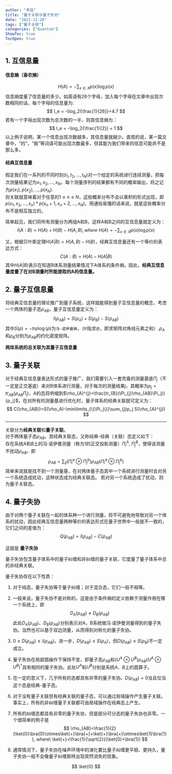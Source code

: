 ```yaml
---
author: "李昌"
title: "量子关联与量子失协"
date: "2021-11-28"
tags: ["量子关联"]
categories: ["Quantum"]
ShowToc: true
TocOpen: true
---
```


## 1. 互信息量
#### 信息熵（香农熵）
$$
H(A) = - \sum_{x\in X}p(x)\log p(x)
$$
信息熵度量了信息量的多少。如英语有26个字母，加入每个字母在文章中出现次数相同的话，每个字母的信息量为:
$$
I_e = -\log_2{\frac{1}{26}}=4.7
$$
若有一个字母出现次数为总次数的一半，则其信息熵为：
$$
I_e = -\log_2{\frac{1}{2}} = 1
$$
以上例子说明，某一个信息出现次数越多，其信息量就越少。直观的说，某一篇文章中，“的”，“我”等词语可能出现次数最多，但其能为我们带来的信息可能并不是那么多。

#### 经典互信息量
假定我们在一系列的不同时刻$(t_1, t_2, \dots, t_N)$对一个给定的系统进行连续测量，把每次测量结果记为$x_1, x_2,\dots, x_N$，每个测量序列的结果都有不同的概率输出，将之记为$p(x_1), p(x_2), \dots, p(x_N)$.  
则关联就意味着对于任意的$1\le n \le N$，这些概率分布不会以乘积的形式出现，即$p(x_1, x_2, \dots, x_n)*p(x_n+1, x_n+2, \dots, x_N)$。用通俗易懂的话来说，就是这些概率分布不是相互独立的。

简单起见，我们将所有测量分为两组A和B，这样A和B之间的互信息量就定义为：
$$
I(A:B) = H(A)+H(B) - H(A,B), where\ H(A) = - \sum_{x\in X}p(x)\log p(x)
$$

又，根据贝叶斯定理$H(A|B)=H(A,B)-H(B)$，经典互信息量还有一个等价的表达方式：
$$
C(A:B)=H(A)-H(A|B)
$$
其中$H(A|B)$表示在知道B体系测量结果情况下A体系的条件熵。因此，**经典互信息量度量了在对B测量时所能提取的A的信息量。**

## 2. 量子互信息量
将经典互信息量的理论推广到量子系统，这样就能得到量子互信息量的概念，考虑一个两体的量子态$\rho_{AB}$，量子互信息量定义为：
$$
I(\rho_{AB})=S(\rho_{A})+S(\rho_{B})-S(\rho_{AB})
$$
其中$S(\rho)=-tr\rho\log(\rho)$为`冯·诺伊曼熵`，（$tr$指求`迹`，即求矩阵对角线元素之和）,$\rho_A$和$\rho_B$分别为$\rho_{AB}$的约化密度矩阵。  

**两体系统的总关联为其量子互信息量**  

## 3. 量子关联
对于经典互信息量表达形式的量子推广，我们需要引入一套完备的测量基底${\Pi_j}$（不一定是正交基底）来对B体系进行测量，对于每次的测量结果$j$，其概率为$p_j=tr_{AB}(\rho_{AB}\Pi_j)$，A的态将坍缩到$\rho_{A}^{j}=\frac{tr_{B}(\Pi_{j}\rho_{AB}\Pi_j)}{p_j}$，在对所有的测量基进行优化时，量子体系的经典关联就可定义为：
$$
C(\rho_{AB})=S(\rho_A)-\min\limits_{\{\Pi_j\}}\sum_{j}p_j S(\rho_{A}^{j})
$$

---
关联分为**经典关联**和**量子关联**。  
对于两体量子态$\rho_{AB}$，其经典关联态，又称经典-经典（关联）态定义如下：  
存在系统$A$和$B$上的冯·诺伊曼测量（秩为1的正交投影测量）$\Pi_{i}^{A}$, $\Pi_{j}^{B}$，使得该测量不扰动$\rho_{AB}$，即
$$
\rho_{AB}=\sum_{ij}(\Pi_{i}^{a}\otimes\Pi_{j}^{b})\rho_{AB}(\Pi_{i}^{a}\otimes\Pi_{j}^{b})
$$
简单来说就是找不到一个测量基，在对两体量子态其中一个系统进行测量时会对另一个系统造成扰动，这种状态成为经典关联态。
若对另一个系统造成了扰动，则为量子关联态。

## 4. 量子失协
由于对两个量子关联在一起的体系种一个进行测量，将不可避免地导致对另一个体系的扰动，因此经典互信息量两种等价的表达形式在量子世界中一般是不一致的，它们之间的差值为：
$$
Q(\rho_{AB})=I(\rho_{AB})-C(\rho_{AB})
$$

这就是 **量子失协**  

量子失协包含量子体系中的量子纠缠和非纠缠的量子关联，它度量了量子体系中总的非经典关联。

量子失协存在以下性质：
1. 对于纯态，量子失协等于量子纠缠；对于混合态，它们一般不相等。

2. 一般来说，量子失协不是对称的，这是由于条件熵的定义依赖于测量作用在哪一个系统上，即
$$
D_A(\rho_{AB})\ne D_B(\rho_{AB})
$$
此处$D_A(\rho_{AB})$、$D_B(\rho_{AB})$分别表示对A，B系统做冯·诺伊曼测量得到的量子失协。当然也可以基于双边测量，从而得到对称化的量子失协。

3. $0\le D(\rho_{AB}) \le I(\rho_{AB})$。进一步，$D(\rho_{AB}) \le S(\rho_A)$，但$D(\rho_{AB}) \le S(\rho_B)$不一定成立。

4. 量子失协在局部酉操作下保持不变，即量子态$\rho_{AB}$和$(U^{A}\otimes U^{B})\rho_{AB}(U^{A}\otimes U^{B})^\dagger$具有相同的量子失协。此处$U^{A}$和$U^{B}$分别是系统$A$、$B$上的酉算子。

5. 在一定的意义下，几乎所有的态都具有非零的量子失协。$D(\rho_{AB})=0$当且仅当这个态是经典-量子态。

6. 对于没有量子关联但有经典关联的量子态，可以通过局域操作产生量子关联。事实上，所有的非纠缠量子关联都可由局域操作在经典态上产生。

7. 所有的纠缠态都具有非零的量子失协，但是部分可分态的量子失协也非零。一个很简单的例子是   
$$
\rho_{AB}=\frac{1}{2}(\ket{0}\bra{0}\otimes\ket{+}\bra{+}+\ket{+}\bra{+}\otimes\ket{1}\bra{1}), where\ \ket{+}=\frac{1}{\sqrt{2}}(\ket{0}+\bra{1})
$$

8. 通常情况下，量子失协在噪声环境中的演化要比量子纠缠更平稳、更持久，量子失协一般不会像量子纠缠那样出现突然消失的现象。

$$
\ket{0}
$$

